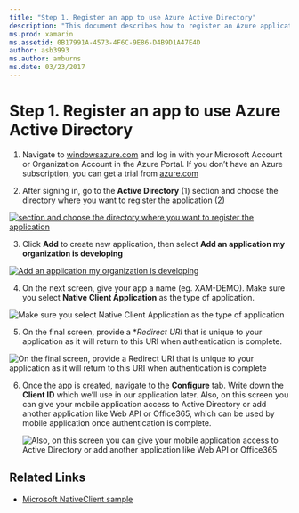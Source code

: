 ```yaml
---
title: "Step 1. Register an app to use Azure Active Directory"
description: "This document describes how to register an Azure application with Azure Active Directory so that it can be securely accessed by mobile clients."
ms.prod: xamarin
ms.assetid: 0B17991A-4573-4F6C-9E86-D4B9D1A47E4D
author: asb3993
ms.author: amburns
ms.date: 03/23/2017
---
```


# Step 1. Register an app to use Azure Active Directory

1. Navigate to [windowsazure.com](https://manage.windowsazure.com)
  and log in with your Microsoft Account or Organization Account
  in the Azure Portal. If you don’t have an Azure
  subscription, you can get a trial from
  [azure.com](http://www.azure.com)

2. After signing in, go to the **Active Directory** (1)
  section and choose the directory where you want
  to register the application (2)

  [![](register-images/01.-active-directory-in-azure-portal-sml.jpg "section and choose the directory where you want to register the application")](register-images/01.-active-directory-in-azure-portal.jpg#lightbox)

3. Click **Add** to create new application, then
  select **Add an application my organization is developing**

  [![](register-images/02.-add-new-application-sml.jpg "Add an application my organization is developing")](register-images/02.-add-new-application.jpg#lightbox)

4. On the next screen, give your app a name (eg. XAM-DEMO).
  Make sure you select **Native Client Application** as the type of application.

  ![](register-images/03.-app-name.jpg "Make sure you select Native Client Application as the type of application")

5. On the final screen, provide a **Redirect URI* that is unique
  to your application as it will return to this URI when
  authentication is complete.

  ![](register-images/04.-app-redirect.jpg "On the final screen, provide a Redirect URI that is unique to your application as it will return to this URI when   authentication is complete")

6. Once the app is created, navigate to the **Configure** tab.
  Write down the **Client ID** which we’ll use in our application
  later. Also, on this screen you can give your mobile application
  access to Active Directory or add another application like
  Web API or Office365, which can be used by mobile application once
  authentication is complete.

	![](register-images/05.-configure.jpg "Also, on this screen you can give your mobile application access to Active Directory or add another application like Web API or Office365")



## Related Links

- [Microsoft NativeClient sample](https://github.com/AzureADSamples/NativeClient-MultiTarget-DotNet)
